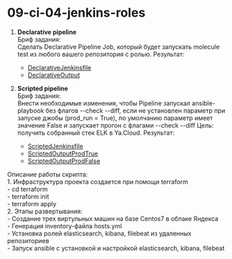 # 09-ci-04-jenkins-roles

1) **Declarative pipeline**  
Бриф задания:   
Сделать Declarative Pipeline Job, 
который будет запускать molecule test из любого вашего репозитория с ролью.
Результат:
    - [DeclarativeJenkinsfile](DeclarativeJenkinsfile)
    - [DeclarativeOutput](DeclarativeOutput)
    
2) **Scripted pipeline**  
Бриф задания:  
Внести необходимые изменения, 
чтобы Pipeline запускал ansible-playbook без флагов --check --diff,
если не установлен параметр при запуске джобы (prod_run = True), 
по умолчанию параметр имеет значение False и запускает прогон с флагами --check --diff
Цель: получить собранный стек ELK в Ya.Cloud.
Результат:
    - [ScriptedJenkinsfile](ScriptedJenkinsfile)
    - [ScriptedOutputProdTrue](ScriptedOutputProdTrue)
    - [ScriptedOutputProdFalse](ScriptedOutputProdFalse)
    
Описание работы скрипта:    
    1. Инфраструктура проекта создается при помощи terraform  
        - cd terraform  
        - terraform init  
        - terraform apply  
    2. Этапы развертывания:  
        - Создание трех виртульных машин на базе Centos7 в облаке Яндекса  
        - Генерация inventory-файла hosts.yml  
        - Установка ролей elasticsearch, kibana, filebeat из удаленных репозиториев  
        - Запуск ansible с установкой и настройкой elasticsearch, kibana, filebeat  
   
        



